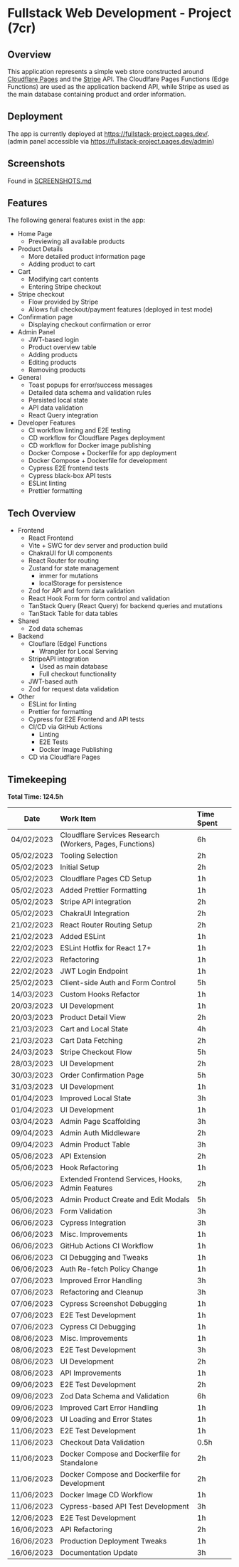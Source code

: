 # Fullstack Web Development - Project (7cr)

## Overview
This application represents a simple web store constructed around [Cloudflare Pages](https://pages.cloudflare.com/) and the [Stripe](https://stripe.com/) API.
The Cloudlfare Pages Functions (Edge Functions) are used as the application backend API, while Stripe as used as the main database containing product and order information.

## Deployment
The app is currently deployed at https://fullstack-project.pages.dev/.   
(admin panel accessible via https://fullstack-project.pages.dev/admin)

## Screenshots
Found in [SCREENSHOTS.md](https://github.com/franjurinec/fullstack-project/blob/master/SCREENSHOTS.md)

## Features

The following general features exist in the app:
- Home Page
  - Previewing all available products
- Product Details
  - More detailed product information page
  - Adding product to cart
- Cart
  - Modifying cart contents
  - Entering Stripe checkout
- Stripe checkout
  - Flow provided by Stripe
  - Allows full checkout/payment features (deployed in test mode)
- Confirmation page
  - Displaying checkout confirmation or error
- Admin Panel
  - JWT-based login
  - Product overview table
  - Adding products
  - Editing products
  - Removing products
- General
  - Toast popups for error/success messages
  - Detailed data schema and validation rules
  - Persisted local state
  - API data validation
  - React Query integration
- Developer Features
  - CI workflow linting and E2E testing
  - CD workflow for Cloudflare Pages deployment
  - CD workflow for Docker image publishing
  - Docker Compose + Dockerfile for app deployment
  - Docker Compose + Dockerfile for development
  - Cypress E2E frontend tests
  - Cypress black-box API tests
  - ESLint linting
  - Prettier formatting


## Tech Overview

- Frontend
  - React Frontend
  - Vite + SWC for dev server and production build
  - ChakraUI for UI components
  - React Router for routing
  - Zustand for state management
    - immer for mutations
    - localStorage for persistence
  - Zod for API and form data validation
  - React Hook Form for form control and validation
  - TanStack Query (React Query) for backend queries and mutations
  - TanStack Table for data tables
- Shared
  - Zod data schemas
- Backend
  - Clouflare (Edge) Functions
    - Wrangler for Local Serving
  - StripeAPI integration
    - Used as main database
    - Full checkout functionality
  - JWT-based auth
  - Zod for request data validation
- Other
  - ESLint for linting
  - Prettier for formatting
  - Cypress for E2E Frontend and API tests
  - CI/CD via GitHub Actions
    - Linting
    - E2E Tests
    - Docker Image Publishing
  - CD via Cloudflare Pages

## Timekeeping

**Total Time: 124.5h**

| Date | Work Item | Time Spent |
| --- | :--- | :--- |
| 04/02/2023 | Cloudflare Services Research (Workers, Pages, Functions) | 6h |
| 05/02/2023 | Tooling Selection | 2h |
| 05/02/2023 | Initial Setup | 2h |
| 05/02/2023 | Cloudflare Pages CD Setup | 1h |
| 05/02/2023 | Added Prettier Formatting | 1h |
| 05/02/2023 | Stripe API integration | 2h |
| 05/02/2023 | ChakraUI Integration | 2h |
| 21/02/2023 | React Router Routing Setup | 2h |
| 21/02/2023 | Added ESLint | 1h |
| 22/02/2023 | ESLint Hotfix for React 17+ | 1h |
| 22/02/2023 | Refactoring | 1h |
| 22/02/2023 | JWT Login Endpoint | 1h |
| 25/02/2023 | Client-side Auth and Form Control | 5h |
| 14/03/2023 | Custom Hooks Refactor | 1h |
| 20/03/2023 | UI Development | 1h |
| 20/03/2023 | Product Detail View | 2h |
| 21/03/2023 | Cart and Local State | 4h |
| 21/03/2023 | Cart Data Fetching | 2h |
| 24/03/2023 | Stripe Checkout Flow | 5h |
| 28/03/2023 | UI Development | 2h |
| 30/03/2023 | Order Confirmation Page | 5h |
| 31/03/2023 | UI Development | 1h |
| 01/04/2023 | Improved Local State | 3h |
| 01/04/2023 | UI Development | 1h |
| 03/04/2023 | Admin Page Scaffolding | 3h |
| 09/04/2023 | Admin Auth Middleware | 2h |
| 09/04/2023 | Admin Product Table | 3h |
| 05/06/2023 | API Extension | 2h |
| 05/06/2023 | Hook Refactoring | 1h |
| 05/06/2023 | Extended Frontend Services, Hooks, Admin Features | 2h |
| 05/06/2023 | Admin Product Create and Edit Modals | 5h |
| 06/06/2023 | Form Validation | 3h |
| 06/06/2023 | Cypress Integration | 3h |
| 06/06/2023 | Misc. Improvements | 1h |
| 06/06/2023 | GitHub Actions CI Workflow | 1h |
| 06/06/2023 | CI Debugging and Tweaks | 1h |
| 06/06/2023 | Auth Re-fetch Policy Change | 1h |
| 07/06/2023 | Improved Error Handling | 3h |
| 07/06/2023 | Refactoring and Cleanup | 3h |
| 07/06/2023 | Cypress Screenshot Debugging | 1h |
| 07/06/2023 | E2E Test Development | 1h |
| 07/06/2023 | Cypress CI Debugging | 1h |
| 08/06/2023 | Misc. Improvements | 1h |
| 08/06/2023 | E2E Test Development | 3h |
| 08/06/2023 | UI Development | 2h |
| 08/06/2023 | API Improvements | 1h |
| 09/06/2023 | E2E Test Development | 2h |
| 09/06/2023 | Zod Data Schema and Validation | 6h |
| 09/06/2023 | Improved Cart Error Handling | 1h |
| 09/06/2023 | UI Loading and Error States | 1h |
| 11/06/2023 | E2E Test Development | 1h |
| 11/06/2023 | Checkout Data Validation | 0.5h |
| 11/06/2023 | Docker Compose and Dockerfile for Standalone | 2h |
| 11/06/2023 | Docker Compose and Dockerfile for Development | 2h |
| 11/06/2023 | Docker Image CD Workflow | 1h |
| 11/06/2023 | Cypress-based API Test Development | 3h |
| 12/06/2023 | E2E Test Development | 1h |
| 16/06/2023 | API Refactoring | 2h |
| 16/06/2023 | Production Deployment Tweaks | 1h |
| 16/06/2023 | Documentation Update | 3h |
